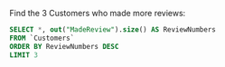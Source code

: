 Find the 3 Customers who made more reviews:

```sql
SELECT *, out("MadeReview").size() AS ReviewNumbers 
FROM `Customers` 
ORDER BY ReviewNumbers DESC 
LIMIT 3
```
 
